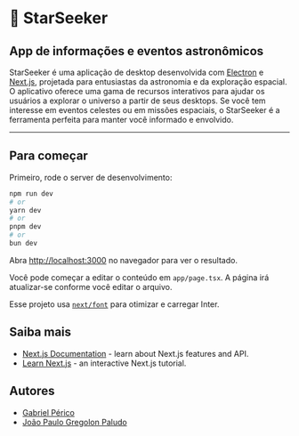 # 🔭 StarSeeker

## App de informações e eventos astronômicos

StarSeeker é uma aplicação de desktop desenvolvida com [Electron](https://www.electronjs.org/pt/) e [Next.js](https://nextjs.org/), projetada para entusiastas da astronomia e da exploração espacial. O aplicativo oferece uma gama de recursos interativos para ajudar os usuários a explorar o universo a partir de seus desktops. Se você tem interesse em eventos celestes ou em missões espaciais, o StarSeeker é a ferramenta perfeita para manter você informado e envolvido.

-----


## Para começar

Primeiro, rode o server de desenvolvimento:

```bash
npm run dev
# or
yarn dev
# or
pnpm dev
# or
bun dev
```

Abra [http://localhost:3000](http://localhost:3000) no navegador para ver o resultado.

Você pode começar a editar o conteúdo em `app/page.tsx`. A página irá atualizar-se conforme você editar o arquivo.

Esse projeto usa [`next/font`](https://nextjs.org/docs/basic-features/font-optimization) para otimizar e carregar Inter.

## Saiba mais

-   [Next.js Documentation](https://nextjs.org/docs) - learn about Next.js features and API.
-   [Learn Next.js](https://nextjs.org/learn) - an interactive Next.js tutorial.

## Autores

* [Gabriel Périco](https://github.com/gabrielperico)
* [João Paulo Gregolon Paludo](https://github.com/joaopaludo)
